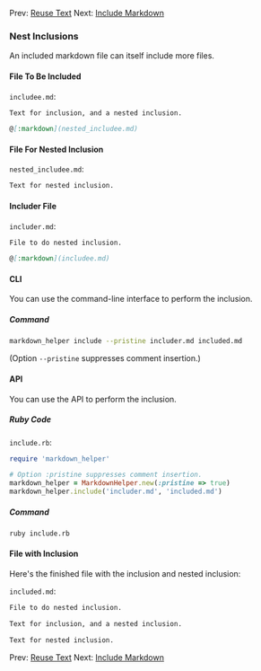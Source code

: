 Prev: [Reuse Text](../reuse_text/use_case.md)
Next: [Include Markdown](../include_markdown/use_case.md)

### Nest Inclusions

An included markdown file can itself include more files.

#### File To Be Included

```includee.md```:
```markdown
Text for inclusion, and a nested inclusion.

@[:markdown](nested_includee.md)
```

#### File For Nested Inclusion

```nested_includee.md```:
```markdown
Text for nested inclusion.
```

#### Includer File

```includer.md```:
```markdown
File to do nested inclusion.

@[:markdown](includee.md)
```

#### CLI

You can use the command-line interface to perform the inclusion.

##### Command

```sh
markdown_helper include --pristine includer.md included.md
```

(Option ```--pristine``` suppresses comment insertion.)

#### API

You can use the API to perform the inclusion.

##### Ruby Code

```include.rb```:
```ruby
require 'markdown_helper'

# Option :pristine suppresses comment insertion.
markdown_helper = MarkdownHelper.new(:pristine => true)
markdown_helper.include('includer.md', 'included.md')
```

##### Command

```sh
ruby include.rb
```

#### File with Inclusion

Here's the finished file with the inclusion and nested inclusion:

```included.md```:
```markdown
File to do nested inclusion.

Text for inclusion, and a nested inclusion.

Text for nested inclusion.
```

Prev: [Reuse Text](../reuse_text/use_case.md)
Next: [Include Markdown](../include_markdown/use_case.md)
